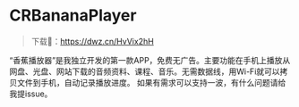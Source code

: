 # CRBananaPlayer

> 下载🔗：https://dwz.cn/HvVix2hH

“香蕉播放器”是我独立开发的第一款APP，免费无广告。主要功能在手机上播放从网盘、光盘、网站下载的音频资料、课程、音乐。无需数据线，用Wi-Fi就可以拷贝文件到手机，自动记录播放进度。
如果有需求可以支持一波，有什么问题请给我提issue。
